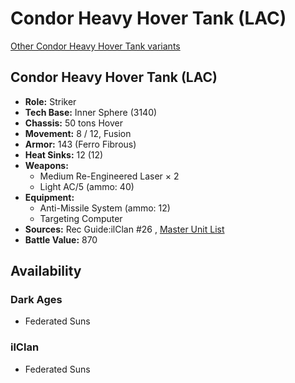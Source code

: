 # Condor Heavy Hover Tank (LAC) 

[Other Condor Heavy Hover Tank variants](../condor_heavy_hover_tank.md) 

## Condor Heavy Hover Tank (LAC) 

- **Role:** Striker 
- **Tech Base:** Inner Sphere (3140) 
- **Chassis:** 50 tons Hover 
- **Movement:** 8 / 12, Fusion 
- **Armor:** 143 (Ferro Fibrous) 
- **Heat Sinks:** 12 (12) 
- **Weapons:** 
  - Medium Re-Engineered Laser × 2 
  - Light AC/5 (ammo: 40) 
- **Equipment:** 
  - Anti-Missile System (ammo: 12) 
  - Targeting Computer 
- **Sources:** Rec Guide:ilClan #26 , [Master Unit List](http://masterunitlist.info/Unit/Details/9310) 
- **Battle Value:** 870 

## Availability 

### Dark Ages 

- Federated Suns 

### ilClan 

- Federated Suns 

